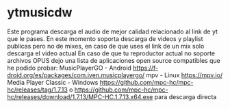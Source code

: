 # ytmusicdw
Este programa descarga el audio de mejor calidad relacionado al link de yt que le pases.
En este momento soporta descarga de videos y playlist publicas pero no de mixes, en caso de que uses el link de un mix solo descarga el video actual
En caso de que tu reproductor actual no soporte archivos OPUS dejo una lista de aplicaciones open source compatibles que he podido probar:
MusicPlayerGO - Android https://f-droid.org/es/packages/com.iven.musicplayergo/
mpv - Linux https://mpv.io/
Media Player Classic - Windows https://github.com/mpc-hc/mpc-hc/releases/tag/1.7.13 o https://github.com/mpc-hc/mpc-hc/releases/download/1.7.13/MPC-HC.1.7.13.x64.exe para descarga directa

